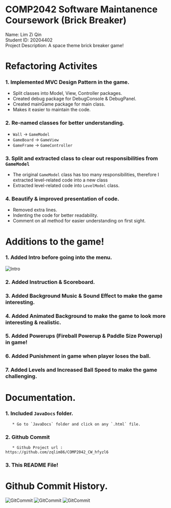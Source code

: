 # COMP2042 Software Maintanence Coursework (Brick Breaker)

Name: Lim Zi Qin\
Student ID: 20204402\
Project Description: A space theme brick breaker game!


# Refactoring Activites

### 1. Implemented MVC Design Pattern in the game.
   * Split classes into Model, View, Controller packages.
   * Created debug package for DebugConsole & DebugPanel.
   * Created mainGame package for main class.
   * Makes it easier to maintain the code.

### 2. Re-named classes for better understanding.
   * `Wall` -> `GameModel`
   * `GameBoard` -> `GameView`
   * `GameFrame` -> `GameController`

### 3. Split and extracted class to clear out responsibilities from `GameModel`
   * The original `GameModel` class has too many responsibilities, therefore I extracted level-related code   into a new class
   * Extracted level-related code into `LevelModel` class.

### 4. Beautify & improved presentation of code.
   * Removed extra lines.
   * Indenting the code for better readability.
   * Comment on all method for easier understanding on first sight.

# Additions to the game!

### 1. Added Intro before going into the menu.
   ![Intro](/Images/IntroView.png)

### 2. Added Instruction & Scoreboard.

### 3. Added Background Music & Sound Effect to make the game interesting.

### 4. Added Animated Background to make the game to look more interesting & realistic.

### 5. Added Powerups (Fireball Powerup & Paddle Size Powerup) in game! 

### 6. Added Punishment in game when player loses the ball.

### 7. Added Levels and Increased Ball Speed to make the game challenging.


# Documentation.

### 1. Included `JavaDocs` folder.
	   * Go to `JavaDocs` folder and click on any `.html` file.

### 2. Github Commit
	   * Github Project url : https://github.com/zqlim86/COMP2042_CW_hfyzl6

### 3. This README File!


# Github Commit History.
![GitCommit](/Images/GithubCommits-1.png)
![GitCommit](/Images/GithubCommits-2.png)
![GitCommit](/Images/GithubCommits-3.png)





